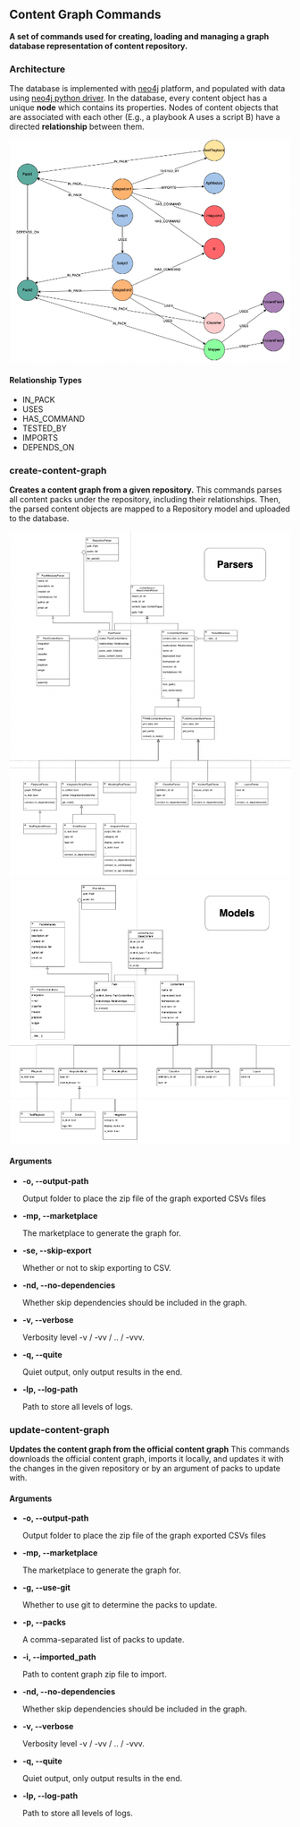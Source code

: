 ## Content Graph Commands

**A set of commands used for creating, loading and managing a graph database representation of content repository.**

### Architecture
The database is implemented with [neo4j](https://neo4j.com/) platform, and populated with data using [neo4j python driver](https://neo4j.com/docs/api/python-driver/current/api.html).
In the database, every content object has a unique **node** which contains its properties. Nodes of content objects that are associated with each other (E.g., a playbook A uses a script B) have a directed **relationship** between them.

![Architecture](images/architecture.png)

#### Relationship Types
* IN_PACK
* USES
* HAS_COMMAND
* TESTED_BY
* IMPORTS
* DEPENDS_ON

### create-content-graph
**Creates a content graph from a given repository.**
This commands parses all content packs under the repository, including their relationships. Then, the parsed content objects are mapped to a Repository model and uploaded to the database.

![Parsers](images/parsers.png) ![Models](images/models.png)

#### Arguments

* **-o, --output-path**

    Output folder to place the zip file of the graph exported CSVs files

* **-mp, --marketplace**

    The marketplace to generate the graph for.

* **-se, --skip-export**

    Whether or not to skip exporting to CSV.


* **-nd, --no-dependencies**

    Whether skip dependencies should be included in the graph.

* **-v, --verbose**

    Verbosity level -v / -vv / .. / -vvv.

* **-q, --quite**

    Quiet output, only output results in the end.

* **-lp, --log-path**

    Path to store all levels of logs.


### update-content-graph
**Updates the content graph from the official content graph**
This commands downloads the official content graph, imports it locally, and updates it with the changes in the given repository or by an argument of packs to update with.

#### Arguments

* **-o, --output-path**

    Output folder to place the zip file of the graph exported CSVs files

* **-mp, --marketplace**

    The marketplace to generate the graph for.

* **-g, --use-git**

    Whether to use git to determine the packs to update.

* **-p, --packs**

    A comma-separated list of packs to update.

* **-i, --imported_path**

    Path to content graph zip file to import.

* **-nd, --no-dependencies**

    Whether skip dependencies should be included in the graph.

* **-v, --verbose**

    Verbosity level -v / -vv / .. / -vvv.

* **-q, --quite**

    Quiet output, only output results in the end.

* **-lp, --log-path**

    Path to store all levels of logs.
